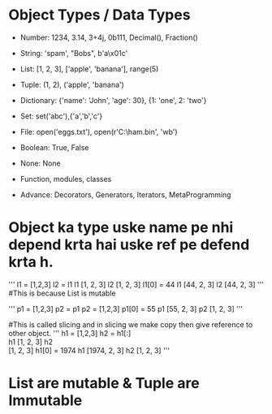 # Object Types / Data Types
- Number: 1234, 3.14, 3+4j, 0b111, Decimal(), Fraction()
- String: 'spam', "Bobs", b'a\x01c'
- List: [1, 2, 3], ['apple', 'banana'], range(5)
- Tuple: (1, 2), ('apple', 'banana')
- Dictionary: {'name': 'John', 'age': 30}, {1: 'one', 2: 'two'}
- Set: set('abc'),{'a','b','c'}
- File: open('eggs.txt'), open(r'C:\ham.bin', 'wb')
- Boolean: True, False
- None: None
- Function, modules, classes

- Advance: Decorators, Generators, Iterators, MetaProgramming

# Object ka type uske name pe nhi depend krta hai uske ref pe defend krta h.

'''
l1 = [1,2,3]
 l2 = l1 
 l1
[1, 2, 3]
 l2
[1, 2, 3]
 l1[0] = 44
 l1
[44, 2, 3]
 l2
[44, 2, 3]
'''
#This is because List is mutable

'''
 p1 = [1,2,3]
 p2 = p1
 p2 = [1,2,3]
 p1[0] = 55
 p1
[55, 2, 3]
 p2
[1, 2, 3]
'''

#This is called slicing and in slicing we make copy then give reference to other object.
'''
 h1 = [1,2,3]
 h2 = h1[:]   
 h1
[1, 2, 3]
 h2   
[1, 2, 3]
 h1[0] = 1974
 h1
[1974, 2, 3]
 h2
[1, 2, 3]
'''

# List are mutable & Tuple are Immutable